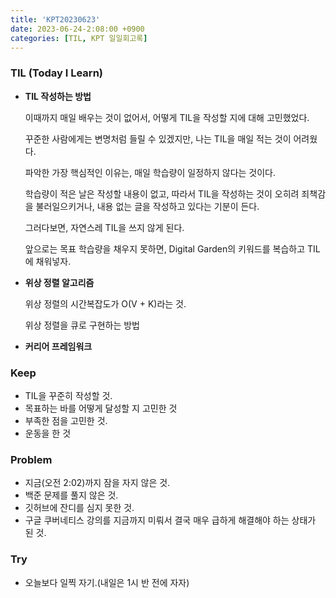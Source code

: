 ```yaml
---
title: 'KPT20230623'
date: 2023-06-24-2:08:00 +0900
categories: [TIL, KPT 일일회고록]
---
```

### **TIL (Today I Learn)**

- **TIL 작성하는 방법**
    
    이때까지 매일 배우는 것이 없어서, 어떻게 TIL을 작성할 지에 대해 고민했었다.
    
    꾸준한 사람에게는 변명처럼 들릴 수 있겠지만, 나는 TIL을 매일 적는 것이 어려웠다.
    
    파악한 가장 핵심적인 이유는, 매일 학습량이 일정하지 않다는 것이다.
    
    학습량이 적은 날은 작성할 내용이 없고, 따라서 TIL을 작성하는 것이 오히려 죄책감을 불러일으키거나, 내용 없는 글을 작성하고 있다는 기분이 든다.
    
    그러다보면, 자연스레 TIL을 쓰지 않게 된다.
    
    앞으로는 목표 학습량을 채우지 못하면, Digital Garden의 키워드를 복습하고 TIL에 채워넣자.
    
- **위상 정렬 알고리즘**
    
    위상 정렬의 시간복잡도가 O(V + K)라는 것.
    
    위상 정렬을 큐로 구현하는 방법
    
- **커리어 프레임워크**

### **Keep**

- TIL을 꾸준히 작성할 것.
- 목표하는 바를 어떻게 달성할 지 고민한 것
- 부족한 점을 고민한 것.
- 운동을 한 것

### **Problem**

- 지금(오전 2:02)까지 잠을 자지 않은 것.
- 백준 문제를 풀지 않은 것.
- 깃허브에 잔디를 심지 못한 것.
- 구글 쿠버네티스 강의를 지금까지 미뤄서 결국 매우 급하게 해결해야 하는 상태가 된 것.

### **Try**

- 오늘보다 일찍 자기.(내일은 1시 반 전에 자자)